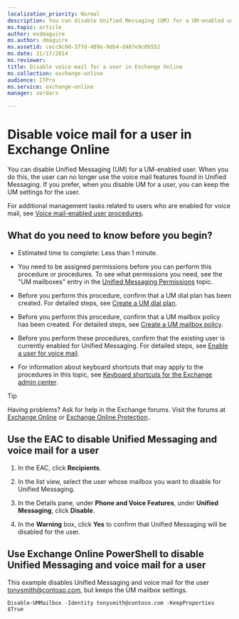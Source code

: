 ```yaml
---
localization_priority: Normal
description: You can disable Unified Messaging (UM) for a UM-enabled user. When you do this, the user can no longer use the voice mail features found in Unified Messaging. If you prefer, when you disable UM for a user, you can keep the UM settings for the user.
ms.topic: article
author: msdmaguire
ms.author: dmaguire
ms.assetid: cecc9c0d-377d-489e-9db4-d487e9c0b552
ms.date: 11/17/2014
ms.reviewer: 
title: Disable voice mail for a user in Exchange Online
ms.collection: exchange-online
audience: ITPro
ms.service: exchange-online
manager: serdars

---
```


# Disable voice mail for a user in Exchange Online

You can disable Unified Messaging (UM) for a UM-enabled user. When you do this, the user can no longer use the voice mail features found in Unified Messaging. If you prefer, when you disable UM for a user, you can keep the UM settings for the user.

For additional management tasks related to users who are enabled for voice mail, see [Voice mail-enabled user procedures](voice-mail-enabled-user-procedures.md).

## What do you need to know before you begin?

- Estimated time to complete: Less than 1 minute.

- You need to be assigned permissions before you can perform this procedure or procedures. To see what permissions you need, see the "UM mailboxes" entry in the [Unified Messaging Permissions](https://technet.microsoft.com/library/d326c3bc-8f33-434a-bf02-a83cc26a5498.aspx) topic.

- Before you perform this procedure, confirm that a UM dial plan has been created. For detailed steps, see [Create a UM dial plan](../../voice-mail-unified-messaging/connect-voice-mail-system/create-um-dial-plan.md).

- Before you perform this procedure, confirm that a UM mailbox policy has been created. For detailed steps, see [Create a UM mailbox policy](create-um-mailbox-policy.md).

- Before you perform these procedures, confirm that the existing user is currently enabled for Unified Messaging. For detailed steps, see [Enable a user for voice mail](enable-a-user-for-voice-mail.md).

- For information about keyboard shortcuts that may apply to the procedures in this topic, see [Keyboard shortcuts for the Exchange admin center](../../accessibility/keyboard-shortcuts-in-admin-center.md).

> [!TIP]
> Having problems? Ask for help in the Exchange forums. Visit the forums at [Exchange Online](https://go.microsoft.com/fwlink/p/?linkId=267542) or [Exchange Online Protection](https://go.microsoft.com/fwlink/p/?linkId=285351)..

## Use the EAC to disable Unified Messaging and voice mail for a user

1. In the EAC, click **Recipients**.

2. In the list view, select the user whose mailbox you want to disable for Unified Messaging.

3. In the Details pane, under **Phone and Voice Features**, under **Unified Messaging**, click **Disable**.

4. In the **Warning** box, click **Yes** to confirm that Unified Messaging will be disabled for the user.

## Use Exchange Online PowerShell to disable Unified Messaging and voice mail for a user

This example disables Unified Messaging and voice mail for the user tonysmith@contoso.com, but keeps the UM mailbox settings.

```
Disable-UMMailbox -Identity tonysmith@contoso.com -KeepProperties $True
```
